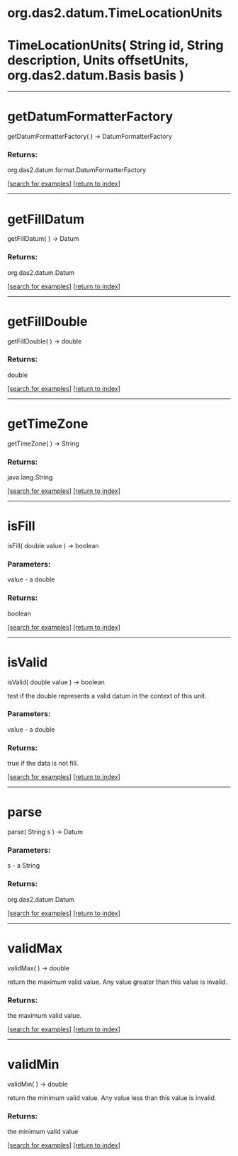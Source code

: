 # org.das2.datum.TimeLocationUnits



# TimeLocationUnits( String id, String description, Units offsetUnits, org.das2.datum.Basis basis )


***
<a name="getDatumFormatterFactory"></a>
# getDatumFormatterFactory
getDatumFormatterFactory(  ) &rarr; DatumFormatterFactory



### Returns:
org.das2.datum.format.DatumFormatterFactory


<a href="https://github.com/autoplot/dev/search?q=getDatumFormatterFactory&unscoped_q=getDatumFormatterFactory">[search for examples]</a>
<a href="https://github.com/autoplot/documentation/blob/master/javadoc/index-all.md">[return to index]</a>

***
<a name="getFillDatum"></a>
# getFillDatum
getFillDatum(  ) &rarr; Datum



### Returns:
org.das2.datum.Datum


<a href="https://github.com/autoplot/dev/search?q=getFillDatum&unscoped_q=getFillDatum">[search for examples]</a>
<a href="https://github.com/autoplot/documentation/blob/master/javadoc/index-all.md">[return to index]</a>

***
<a name="getFillDouble"></a>
# getFillDouble
getFillDouble(  ) &rarr; double



### Returns:
double


<a href="https://github.com/autoplot/dev/search?q=getFillDouble&unscoped_q=getFillDouble">[search for examples]</a>
<a href="https://github.com/autoplot/documentation/blob/master/javadoc/index-all.md">[return to index]</a>

***
<a name="getTimeZone"></a>
# getTimeZone
getTimeZone(  ) &rarr; String



### Returns:
java.lang.String


<a href="https://github.com/autoplot/dev/search?q=getTimeZone&unscoped_q=getTimeZone">[search for examples]</a>
<a href="https://github.com/autoplot/documentation/blob/master/javadoc/index-all.md">[return to index]</a>

***
<a name="isFill"></a>
# isFill
isFill( double value ) &rarr; boolean



### Parameters:
value - a double

### Returns:
boolean


<a href="https://github.com/autoplot/dev/search?q=isFill&unscoped_q=isFill">[search for examples]</a>
<a href="https://github.com/autoplot/documentation/blob/master/javadoc/index-all.md">[return to index]</a>

***
<a name="isValid"></a>
# isValid
isValid( double value ) &rarr; boolean

test if the double represents a valid datum in the context of this unit.

### Parameters:
value - a double

### Returns:
true if the data is not fill.

<a href="https://github.com/autoplot/dev/search?q=isValid&unscoped_q=isValid">[search for examples]</a>
<a href="https://github.com/autoplot/documentation/blob/master/javadoc/index-all.md">[return to index]</a>

***
<a name="parse"></a>
# parse
parse( String s ) &rarr; Datum



### Parameters:
s - a String

### Returns:
org.das2.datum.Datum


<a href="https://github.com/autoplot/dev/search?q=parse&unscoped_q=parse">[search for examples]</a>
<a href="https://github.com/autoplot/documentation/blob/master/javadoc/index-all.md">[return to index]</a>

***
<a name="validMax"></a>
# validMax
validMax(  ) &rarr; double

return the maximum valid value.  Any value greater than this value is invalid.

### Returns:
the maximum valid value.

<a href="https://github.com/autoplot/dev/search?q=validMax&unscoped_q=validMax">[search for examples]</a>
<a href="https://github.com/autoplot/documentation/blob/master/javadoc/index-all.md">[return to index]</a>

***
<a name="validMin"></a>
# validMin
validMin(  ) &rarr; double

return the minimum valid value.  Any value less than this value is invalid.

### Returns:
the minimum valid value

<a href="https://github.com/autoplot/dev/search?q=validMin&unscoped_q=validMin">[search for examples]</a>
<a href="https://github.com/autoplot/documentation/blob/master/javadoc/index-all.md">[return to index]</a>

